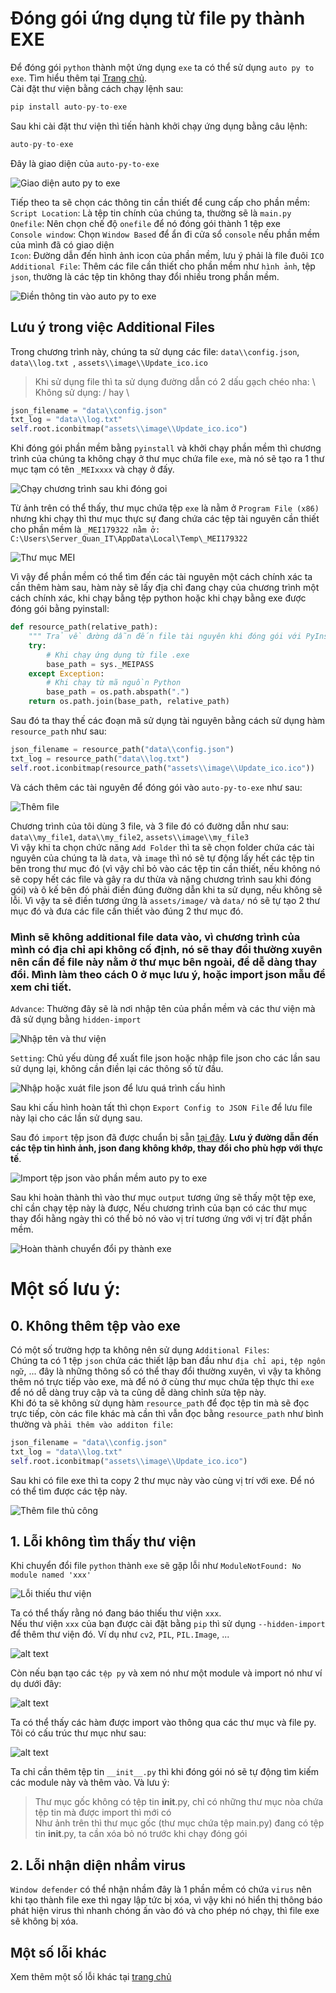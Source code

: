 # Đóng gói ứng dụng từ file py thành EXE

Để đóng gói `python` thành một ứng dụng `exe` ta có thể sử dụng `auto py to exe`. Tìm hiểu thêm tại [Trang chủ](https://github.com/brentvollebregt/auto-py-to-exe).  
Cài đặt thư viện bằng cách chạy lệnh sau:  
```python
pip install auto-py-to-exe
```
Sau khi cài đặt thư viện thì tiến hành khởi chạy ứng dụng bằng câu lệnh:  
```python
auto-py-to-exe
```
Đây là giao diện của `auto-py-to-exe`  

![Giao diện auto py to exe](assets/image/auto_py_to_exe.png)

Tiếp theo ta sẽ chọn các thông tin cần thiết để cung cấp cho phần mềm:  
`Script Location`: Là tệp tin chính của chúng ta, thường sẽ là `main.py`  
`Onefile`: Nên chọn chế độ `onefile` để nó đóng gói thành 1 tệp exe  
`Console window`: Chọn `Window Based` để ẩn đi cửa sổ `console` nếu phần mềm của mình đã có giao diện  
`Icon`: Đường dẫn đến hình ảnh icon của phần mềm, lưu ý phải là file đuôi `ICO`  
`Additional File`: Thêm các file cần thiết cho phần mềm như `hình ảnh`, tệp `json`, thường là các tệp tin không thay đổi nhiều trong phần mềm.  

![Điền thông tin vào auto py to exe](assets/image/add_file_to_auto_py_to_exe.png)

## Lưu ý trong việc Additional Files

Trong chương trình này, chúng ta sử dụng các file: `data\\config.json`, `data\\log.txt `, `assets\\image\\Update_ico.ico `  

> Khi sử dụng file thì ta sử dụng đường dẫn có 2 dấu gạch chéo nha: \\  
> Không sử dụng: / hay \  

```python
json_filename = "data\\config.json"
txt_log = "data\\log.txt"
self.root.iconbitmap("assets\\image\\Update_ico.ico")

```

Khi đóng gói phần mềm bằng `pyinstall` và khởi chạy phần mềm thì chương trình của chúng ta không chạy ở thư mục chứa file `exe`, mà nó sẽ tạo ra 1 thư mục tạm có tên `_MEIxxxx` và chạy ở đấy.  

![Chạy chương trình sau khi đóng goi](assets/image/run_program_in_mei_folder.png)

Từ ảnh trên có thể thấy, thư mục chứa tệp `exe` là nằm ở `Program File (x86)` nhưng khi chạy thì thư mục thực sự đang chứa các tệp tài nguyên cần thiết cho phần mềm là `_MEI179322 nằm ở: C:\Users\Server_Quan_IT\AppData\Local\Temp\_MEI179322`  

![Thư mục MEI](assets/image/MEI_folder.png)

Vì vậy để phần mềm có thể tìm đến các tài nguyên một cách chính xác ta cần thêm hàm sau, hàm này sẽ lấy địa chỉ đang chạy của chương trình một cách chính xác, khi chạy bằng tệp python hoặc khi chạy bằng exe được đóng gói bằng pyinstall:  

```python
def resource_path(relative_path):
    """ Trả về đường dẫn đến file tài nguyên khi đóng gói với PyInstaller """
    try:
        # Khi chạy ứng dụng từ file .exe
        base_path = sys._MEIPASS
    except Exception:
        # Khi chạy từ mã nguồn Python
        base_path = os.path.abspath(".")
    return os.path.join(base_path, relative_path)
```
Sau đó ta thay thế các đoạn mã sử dụng tài nguyên bằng cách sử dụng hàm `resource_path` như sau:  

```python
json_filename = resource_path("data\\config.json")
txt_log = resource_path("data\\log.txt")
self.root.iconbitmap(resource_path("assets\\image\\Update_ico.ico"))
```
Và cách thêm các tài nguyên để đóng gói vào `auto-py-to-exe` như sau:

![Thêm file ](assets/image/add_file_to_au_to_py_to_exe.png)

Chương trình của tôi dùng 3 file, và 3 file đó có đường dẫn như sau: `data\\my_file1`, `data\\my_file2`, `assets\\image\\my_file3`  
Vì vậy khi ta chọn chức năng `Add Folder` thì ta sẽ chọn folder chứa các tài nguyên của chúng ta là `data`, và `image` thì nó sẽ tự động lấy hết các tệp tin bên trong thư mục đó (vì vậy chỉ bỏ vào các tệp tin cần thiết, nếu không nó sẽ copy hết các file và gây ra dư thừa và nặng chương trình sau khi đóng gói) và ô kế bên đó phải điền đúng đường dẫn khi ta sử dụng, nếu không sẽ lỗi. Vì vậy ta sẽ điền tương ứng là `assets/image/` và `data/` nó sẽ tự tạo 2 thư mục đó và đưa các file cần thiết vào đúng 2 thư mục đó.  

### Mình sẽ không additional file data vào, vì chương trình của mình có địa chỉ api không cố định, nó sẽ thay đổi thường xuyên nên cần để file này nằm ở thư mục bên ngoài, để dễ dàng thay đổi. Mình làm theo cách 0 ở mục lưu ý, hoặc import json mẫu để xem chi tiết.  

`Advance`: Thường đây sẽ là nơi nhập tên của phần mềm và các thư viện mà đã sử dụng bằng `hidden-import`  

![Nhập tên và thư viện](assets/image/advance_auto_py_to_exe.png)

`Setting`: Chủ yếu dùng để xuất file json hoặc nhập file json cho các lần sau sử dụng lại, không cần điền lại các thông số từ đầu.  

![Nhập hoặc xuát file json để lưu quá trình cấu hình](assets/image/setting_auto_py_to_exe.png)

Sau khi cấu hình hoàn tất thì chọn `Export Config to JSON File` để lưu file này lại cho các lần sử dụng sau.  

Sau đó `import` tệp json đã được chuẩn bị sẵn [tại đây](data/auto-py-to-exe-updater.json). **Lưu ý đường dẫn đến các tệp tin hình ảnh, json đang không khớp, thay đổi cho phù hợp với thực tế**.  

![Import tệp json vào phần mềm auto py to exe](assets/image/json_exe_use_auto_py_to_exe.png)

Sau khi hoàn thành thì vào thư mục `output` tương ứng sẽ thấy một tệp exe, chỉ cần chạy tệp này là được, Nếu chương trình của bạn có các thư mục thay đổi hằng ngày thì có thể bỏ nó vào vị trí tương ứng với vị trí đặt phần mềm.  

![Hoàn thành chuyển đổi py thành exe](assets/image/success.png)

# Một số lưu ý:  

## 0. Không thêm tệp vào exe
Có một số trường hợp ta không nên sử dụng `Additional Files`:  
Chúng ta có 1 tệp `json` chứa các thiết lập ban đầu như `địa chỉ api`, `tệp ngôn ngữ`, ... đây là những thông số có thể thay đổi thường xuyên, vì vậy ta không thêm nó trực tiếp vào exe, mà để nó ở cùng thư mục chứa tệp thực thi `exe` để nó dễ dàng truy cập và ta cũng dễ dàng chỉnh sửa tệp này.  
Khi đó ta sẽ không sử dụng hàm `resource_path` để đọc tệp tin mà sẽ đọc trực tiếp, còn các file khác mà cần thì vẫn đọc bằng `resource_path` như bình thường và `phải thêm vào additon file`:  

```python
json_filename = "data\\config.json"
txt_log = "data\\log.txt"
self.root.iconbitmap("assets\\image\\Update_ico.ico")
```
Sau khi có file exe thì ta copy 2 thư mục này vào cùng vị trí với exe. Để nó có thể tìm được các tệp này.  

![Thêm file thủ công](assets/image/not_use_add_file.png)

## 1. Lỗi không tìm thấy thư viện
Khi chuyển đổi file `python` thành `exe` sẽ gặp lỗi như `ModuleNotFound: No module named 'xxx'`  

![Lỗi thiếu thư viện](assets/image/modul_not_found.png)

Ta có thể thấy rằng nó đang báo thiếu thư viện `xxx`.  
Nếu thư viện `xxx` của bạn được cài đặt bằng `pip` thì sử dụng `--hidden-import` để thêm thư viện đó. Ví dụ như `cv2`, `PIL`, `PIL.Image`, ...  

![alt text](assets/image/hidden_import_library.png)

Còn nếu bạn tạo các `tệp py` và xem nó như một module và import nó như ví dụ dưới đây:  

![alt text](assets/image/py_module.png)

Ta có thể thấy các hàm được import vào thông qua các thư mục và file py. Tôi có cấu trúc thư mục như sau:  

![alt text](assets/image/tree_folder.png)

Ta chỉ cần thêm tệp tin `__init__.py` thì khi đóng gói nó sẽ tự động tìm kiếm các module này và thêm vào. Và lưu ý:  

> Thư mục gốc không có tệp tin __init__.py, chỉ có những thư mục nòa chứa tệp tin mà được import thì mới có  
> Như ảnh trên thì thư mục gốc (thư mục chứa tệp main.py) đang có tệp tin __init__.py, ta cần xóa bỏ nó trước khi chạy đóng gói  


## 2. Lỗi nhận diện nhầm virus
`Window defender` có thể nhận nhầm đây là 1 phần mềm có chứa `virus` nên khi tạo thành file exe thì ngay lập tức bị xóa, vì vậy khi nó hiển thị thông báo phát hiện virus thì nhanh chóng ấn vào đó và cho phép nó chạy, thì file exe sẽ không bị xóa.  

## Một số lỗi khác 

Xem thêm một số lỗi khác tại [trang chủ](https://nitratine.net/blog/post/issues-when-using-auto-py-to-exe/#debugging)